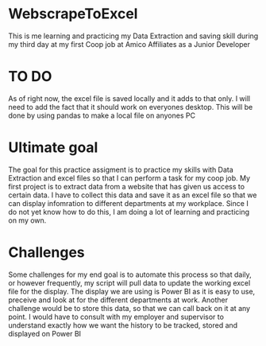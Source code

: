 # WebscrapeToExcel
This is me learning and practicing my Data Extraction and saving skill during my third day at my first Coop job at Amico Affiliates as a Junior Developer
# TO DO
As of right now, the excel file is saved locally and it adds to that only. I will need to add the fact that it should work on everyones desktop.
This will be done by using pandas to make a local file on anyones PC
# Ultimate goal
The goal for this practice assigment is to practice my skills with Data Extraction and excel files so that I can perform a task for my coop job.
My first project is to extract data from a website that has given us access to certain data. I have to collect this data and save it as an excel file so that we can display infomration to different departments at my workplace. Since I do not yet know how to do this, I am doing a lot of learning and practicing on my own.
# Challenges
Some challenges for my end goal is to automate this process so that daily, or however frequently, my script will pull data to update the working excel file for the display. The display we are using is Power BI as it is easy to use, preceive and look at for the different departments at work.
Another challenge would be to store this data, so that we can call back on it at any point. I would have to consult with my employer and supervisor to understand exactly how we want the history to be tracked, stored and displayed on Power BI
